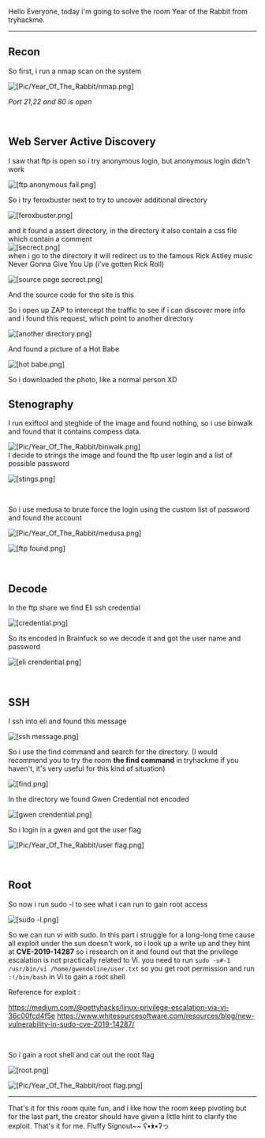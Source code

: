Hello Everyone, today i'm going to solve the room Year of the Rabbit from tryhackme.

_______________________________________________________________________________________________________________________________________________________________________

## Recon
So first, i run a nmap scan on the system

![[Pic/Year_Of_The_Rabbit/nmap.png]](https://github.com/CoolGuyWithTech/Cybersecurity/blob/main/Attachment/Year_Of_The_Rabbit/nmap.png)

*Port 21,22 and 80 is open*

<br>

## Web Server Active Discovery

I saw that ftp is open so i try anonymous login, but anonymous login didn't work

![[ftp anonymous fail.png]](https://github.com/CoolGuyWithTech/Cybersecurity/blob/main/Attachment/Year_Of_The_Rabbit/ftp%20anonymous%20fail.png)

So i try feroxbuster next to try to uncover additional directory

![[feroxbuster.png]](https://github.com/CoolGuyWithTech/Cybersecurity/blob/main/Attachment/Year_Of_The_Rabbit/feroxbuster.png)

and it found a assert directory, in the directory it also contain a css file which contain a comment
<br>
![[secrect.png]](https://github.com/CoolGuyWithTech/Cybersecurity/blob/main/Attachment/Year_Of_The_Rabbit/secrect.png)
<br>
when i go to the directory it will redirect us to the famous Rick Astley music Never Gonna Give You Up (i've gotten Rick Roll)

![[source page secrect.png]](https://github.com/CoolGuyWithTech/Cybersecurity/blob/main/Attachment/Year_Of_The_Rabbit/source%20page%20secrect.png)

And the source code for the site is this

So i open up ZAP to intercept the traffic to see if i can discover more info and i found this request, which point to another directory

![[another directory.png]](https://github.com/CoolGuyWithTech/Cybersecurity/blob/main/Attachment/Year_Of_The_Rabbit/another%20directory.png)

And found a picture of a Hot Babe

![[hot babe.png]](https://github.com/CoolGuyWithTech/Cybersecurity/blob/main/Attachment/Year_Of_The_Rabbit/hot%20babe.png)

So i downloaded the photo, like a normal person XD

## Stenography

I run exiftool and steghide of the image and found nothing, so i use binwalk and found that it contains compess data.

![[Pic/Year_Of_The_Rabbit/binwalk.png]](https://github.com/CoolGuyWithTech/Cybersecurity/blob/main/Attachment/Year_Of_The_Rabbit/binwalk.png)
<br>
I decide to strings the image and found the ftp user login and a list of possible password


![[stings.png]](https://github.com/CoolGuyWithTech/Cybersecurity/blob/main/Attachment/Year_Of_The_Rabbit/stings.png)

<br>

So i use medusa to brute force the login using the custom list of password and found the account

![[Pic/Year_Of_The_Rabbit/medusa.png]](https://github.com/CoolGuyWithTech/Cybersecurity/blob/main/Attachment/Year_Of_The_Rabbit/medusa.png)

![[ftp found.png]](https://github.com/CoolGuyWithTech/Cybersecurity/blob/main/Attachment/Year_Of_The_Rabbit/ftp%20found.png)

<br>

## Decode

In the ftp share we find Eli ssh credential 

![[credential.png]](https://github.com/CoolGuyWithTech/Cybersecurity/blob/main/Attachment/Year_Of_The_Rabbit/credential.png)

So its encoded in Brainfuck so we decode it and got the user name and password

![[eli crendential.png]](https://github.com/CoolGuyWithTech/Cybersecurity/blob/main/Attachment/Year_Of_The_Rabbit/eli%20crendential.png)

<br>

## SSH

I ssh into eli and found this message

![[ssh message.png]](https://github.com/CoolGuyWithTech/Cybersecurity/blob/main/Attachment/Year_Of_The_Rabbit/ssh%20message.png)

So i use the find command and search for the directory. (I would recommend you to try the room **the find command** in tryhackme if you haven't, it's very useful for this kind of situation)

![[find.png]](https://github.com/CoolGuyWithTech/Cybersecurity/blob/main/Attachment/Year_Of_The_Rabbit/find.png)

In the directory we found Gwen Credential not encoded

![[gwen crendential.png]](https://github.com/CoolGuyWithTech/Cybersecurity/blob/main/Attachment/Year_Of_The_Rabbit/gwen%20crendential.png)

So i login in a gwen and got the user flag

![[Pic/Year_Of_The_Rabbit/user flag.png]](https://github.com/CoolGuyWithTech/Cybersecurity/blob/main/Attachment/Year_Of_The_Rabbit/user%20flag.png)

<br>

## Root

So now i run sudo -l to see what i can run to gain root access

![[sudo -l.png]](https://github.com/CoolGuyWithTech/Cybersecurity/blob/main/Attachment/Year_Of_The_Rabbit/sudo%20-l.png)

So we can run vi with sudo. In this part i struggle for a long-long time cause all exploit under the sun doesn't work, so i look up a write up and they hint at **CVE-2019-14287** so i research on it and found out that the privilege escalation is not practically related to Vi.  you need to run `sudo -u#-1 /usr/bin/vi /home/gwendoline/user.txt` so you get root permission and run `:!/bin/bash` in Vi to gain a root shell	

Reference for exploit : 

https://medium.com/@pettyhacks/linux-privilege-escalation-via-vi-36c00fcd4f5e
https://www.whitesourcesoftware.com/resources/blog/new-vulnerability-in-sudo-cve-2019-14287/

<br>

So i gain a root shell and cat out the root flag

![[root.png]](https://github.com/CoolGuyWithTech/Cybersecurity/blob/main/Attachment/Year_Of_The_Rabbit/root.png)

![[Pic/Year_Of_The_Rabbit/root flag.png]](https://github.com/CoolGuyWithTech/Cybersecurity/blob/main/Attachment/Year_Of_The_Rabbit/root%20flag.png)

_______________________________________________________________________________________________________________________________________________________________________

That's it for this room quite fun, and i like how the room keep pivoting but for the last part, the creator should have given a little hint to clarify the exploit. That's it for me. Fluffy Signout~~ ʕ•́ᴥ•̀ʔっ
